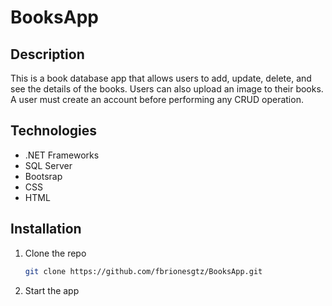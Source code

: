 # BooksApp

## Description
This is a book database app that allows users to add, update, delete, and see the details of the books. 
Users can also upload an image to their books. A user must create an account before performing any 
CRUD operation. 

## Technologies
* .NET Frameworks
* SQL Server
* Bootsrap
* CSS
* HTML

## Installation
1. Clone the repo
   ```sh
   git clone https://github.com/fbrionesgtz/BooksApp.git
   ```
2. Start the app
